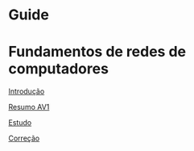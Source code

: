 # Guide

# Fundamentos de redes de computadores


[Introdução](./Fundamentos%20de%20redes%20de%20computadores.md)

[Resumo AV1](./Fundamentos%20de%20redes%20de%20computadores/Resumo%20para%20AV1%20-%201°%20Semestre.md)

[Estudo](./Fundamentos%20de%20redes%20de%20computadores/Estudo.md)

[Correção](./Fundamentos%20de%20redes%20de%20computadores/Correção.md)

